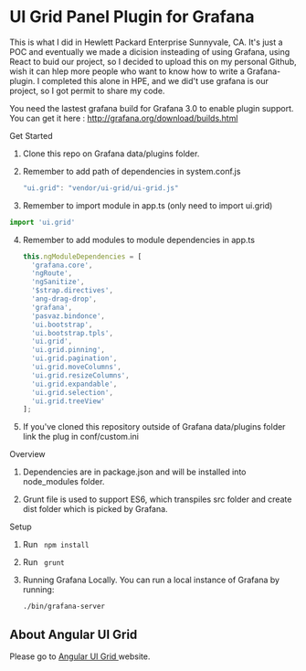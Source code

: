 # UI Grid Panel Plugin for Grafana

This is what I did in Hewlett Packard Enterprise Sunnyvale, CA. It's just a POC and eventually we made a dicision insteading of using Grafana, using React to buid our project, so I decided to upload this on my personal Github, wish it can hlep more people who want to know how to write a Grafana-plugin. I completed this alone in HPE, and we did't use grafana is our project, so I got permit to share my code. 

You need the lastest grafana build for Grafana 3.0 to enable plugin support. You can get it here : http://grafana.org/download/builds.html

Get Started

1. Clone this repo on Grafana data/plugins folder.

2. Remember to add path of dependencies in system.conf.js
	```javascript
	"ui.grid": "vendor/ui-grid/ui-grid.js"
	```
3. Remember to import module in app.ts (only need to import ui.grid)

 ```javascript
 import 'ui.grid'
 ```
4. Remember to add modules to module dependencies in app.ts

	```javascript
	this.ngModuleDependencies = [
      'grafana.core',
      'ngRoute',
      'ngSanitize',
      '$strap.directives',
      'ang-drag-drop',
      'grafana',
      'pasvaz.bindonce',
      'ui.bootstrap',
      'ui.bootstrap.tpls',
      'ui.grid',
      'ui.grid.pinning',
      'ui.grid.pagination',
      'ui.grid.moveColumns',
      'ui.grid.resizeColumns',
      'ui.grid.expandable',
      'ui.grid.selection',
      'ui.grid.treeView'
    ];
	```
5. If you've cloned this repository outside of Grafana data/plugins folder link the plug in conf/custom.ini

Overview

1. Dependencies are in package.json and will be installed into node_modules folder.

2. Grunt file is used to support ES6, which transpiles src folder and create dist folder which is picked by Grafana.

Setup

1. Run ` npm install`

2. Run ` grunt`

3. Running Grafana Locally. You can run a local instance of Grafana by running:
   ```
   ./bin/grafana-server
   ```

## About Angular UI Grid

Please go to [Angular UI Grid ](http://ui-grid.info/) website.
